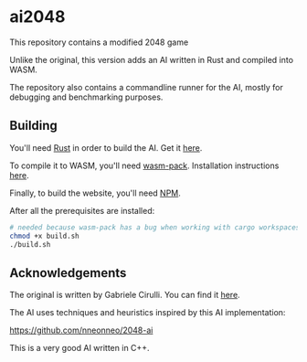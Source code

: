 # ai2048

This repository contains a modified 2048 game

Unlike the original, this version adds an AI written in Rust and compiled into WASM.

The repository also contains a commandline runner for the AI, mostly for debugging and benchmarking purposes.

## Building

You'll need [Rust](https://www.rust-lang.org/) in order to build the AI. Get it [here](https://rustup.rs/).

To compile it to WASM, you'll need [wasm-pack](https://github.com/rustwasm/wasm-pack). Installation instructions [here](https://rustwasm.github.io/wasm-pack/installer).

Finally, to build the website, you'll need [NPM](https://www.npmjs.com/).

After all the prerequisites are installed:

```bash
# needed because wasm-pack has a bug when working with cargo workspaces
chmod +x build.sh
./build.sh
```

## Acknowledgements

The original is written by Gabriele Cirulli. You can find it [here](https://github.com/gabrielecirulli/2048).

The AI uses techniques and heuristics inspired by this AI implementation:

https://github.com/nneonneo/2048-ai

This is a very good AI written in C++.
